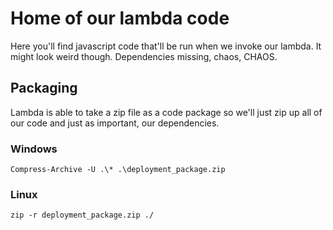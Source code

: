 # Home of our lambda code

Here you'll find javascript code that'll be run when we invoke our lambda. It might look weird though. Dependencies missing, chaos, CHAOS.

## Packaging

Lambda is able to take a zip file as a code package so we'll just zip up all of our code and just as important, our dependencies.

### Windows

`Compress-Archive -U .\* .\deployment_package.zip`

### Linux

`zip -r deployment_package.zip ./`
